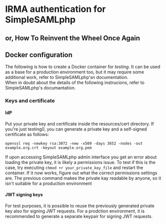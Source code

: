 # IRMA authentication for SimpleSAMLphp
## or, How To Reinvent the Wheel Once Again

## Docker configuration
The following is how to create a Docker container for *testing*. It can be used as a base for a production environment too, but it may require some additional work, refer to SimpleSAMLphp'sn documentation.  
When in doubt about the details of the following instrucions, refer to SimpleSAMLphp's documantation.

### Keys and certificate
#### IdP
Put your private key and certificate inside the resources/cert directory. If you're just testing0, you can generate a private key and a self-signed certificate as follows:

`openssl req -newkey rsa:3072 -new -x509 -days 3652 -nodes -out example.org.crt -keyout example.org.pem`

If upon accessing SimpleSAMLphp admin interface you get an error about loading the private key, it is likely a permissions issue. To test if this is the case, try executing `chmod +r your_private_key_file` and restart the container. If it now works, figure out what the correct permissions settings are. The previous command makes the private kay readable by anyone, so it isn't suitable for a production environment

#### JWT signing keys
For test purposes, it is possible to reuse the previously generated private key also for signing JWT requests. For a prodction environment, it is recommended to generate 
a separate keypair for signing JWT requests.
